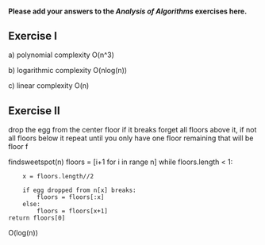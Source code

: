#### Please add your answers to the ***Analysis of  Algorithms*** exercises here.

## Exercise I

a)
polynomial complexity O(n^3)

b)
logarithmic complexity O(nlog(n))

c)
linear complexity O(n)
## Exercise II
drop the egg from the center floor if it breaks forget all floors above it, if not all floors below it
repeat until you only have one floor remaining that will be floor f

findsweetspot(n)
    floors = [i+1 for i in range n]
    while floors.length < 1:
        
        x = floors.length//2
        
        if egg dropped from n[x] breaks:
            floors = floors[:x]
        else:
            floors = floors[x+1]
    return floors[0]

O(log(n))


